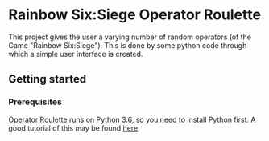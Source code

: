 # Rainbow Six:Siege Operator Roulette
This project gives the user a varying number of random operators (of the Game "Rainbow Six:Siege"). This is done by some python code through which a simple user interface is created.
## Getting started
### Prerequisites
Operator Roulette runs on Python 3.6, so you need to install Python first. A good tutorial of this may be found [here](https://wiki.python.org/moin/BeginnersGuide/Download)
